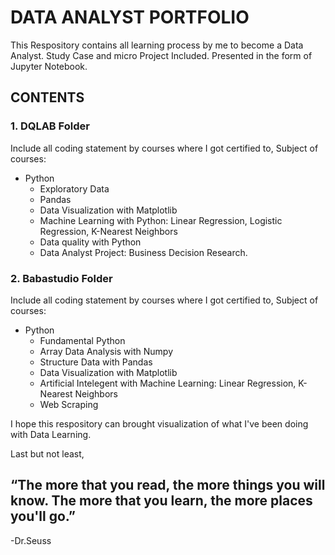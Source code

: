 # DATA ANALYST PORTFOLIO

This Respository contains all learning process by me to become a Data Analyst. Study Case and micro Project Included. 
Presented in the form of Jupyter Notebook.

## CONTENTS
### 1. DQLAB Folder
Include all coding statement by courses where I got certified to, Subject of courses:
- Python
  - Exploratory Data
  - Pandas
  - Data Visualization with Matplotlib
  - Machine Learning with Python: Linear Regression, Logistic Regression, K-Nearest Neighbors
  - Data quality with Python
  - Data Analyst Project: Business Decision Research.
  
### 2. Babastudio Folder
Include all coding statement by courses where I got certified to, Subject of courses:
- Python 
  - Fundamental Python
  - Array Data Analysis with Numpy
  - Structure Data with Pandas
  - Data Visualization with Matplotlib
  - Artificial Intelegent with Machine Learning: Linear Regression, K-Nearest Neighbors
  - Web Scraping

I hope this respository can brought visualization of what I've been doing with Data Learning.

Last but not least,
## “The more that you read, the more things you will know. The more that you learn, the more places you'll go.”
-Dr.Seuss
